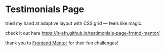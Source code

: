# Testimonials Page

tried my hand at adaptive layout with CSS grid — feels like magic.

check it out here https://ir-afn.github.io/testimonials-page-frntnd-mentor/

thank you to [Frontend Mentor](https://www.frontendmentor.io/solutions) for their fun challenges!
